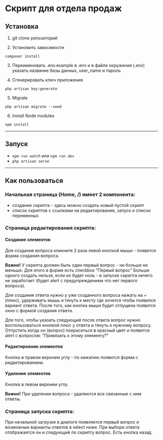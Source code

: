 # Скрипт для отдела продаж

## Установка

1. git clone репозиторий

2. Установить зависимости
````
composer install
````

3. Переименовать .env.example в .env и в файле окружения (.env) указать название базы данных, user_name и пароль

4. Сгенерировать ключ приложения
````
php artisan key:generate
````

5. Migrate
````
php artisan migrate --seed
````

6. Install Node modules
````
npm install
````
***
## Запуск

- ```npm run watch``` или ```npm run dev```
- ```php artisan serve```
***

## Как пользоваться

### Начальная страница (Home, /) имеет 2 компонента:
* создание скрипта - здесь можно создать новый пустой скрипт
* список скриптов с ссылками на редактирование, запуск и список переменных

### Страница редактирования скрипта:
#### Создание элементов
Для создания вопроса кликните 2 раза левой кнопкой мыши - появится форма создания вопроса.

**Важно!** У скрипта должен быть один первый вопрос - ни больше ни меньше. Для этого в форме есть checkbox "Первый вопрос"
Больше одного создать нельзя, если их будет ноль - в запуске скрипта ничего не заработает (будет alert с предупреждением что нет первого вопроса).

Для создания ответа нужно у уже созданного вопроса нажать на +(плюс), удерживать мышь и тянуть к месту где хочется чтобы появился вариант ответа.
После того, как кнопка мыши будет отпущена появится окно с формой создания ответа.

Для того, чтобы указать следующий после ответа вопрос нужно воспользоваться кнопкой плюс у ответа и тянуть к нужному вопросу. Отпустить когда он (вопрос) покраситься в красный цвет и появится alert с вопросом: "Привязать к этому элементу?"

#### Редактировние элементов
Кнопка в правом верхнем углу - по нажатию появится форма с редактированием.

#### Удаление элементов
Кнопка в левом верхнем углу. 

**Важно!** При удалении вопроса - удаляются все связанные с ним ответы.

### Страница запуска скрипта:
При начальной загрузке в диалоге появляется первый вопрос и возможные варианты ответов в select ниже. При выборе ответа отображается он и следующий по скрипту вопрос. Есть кнопка назад.
